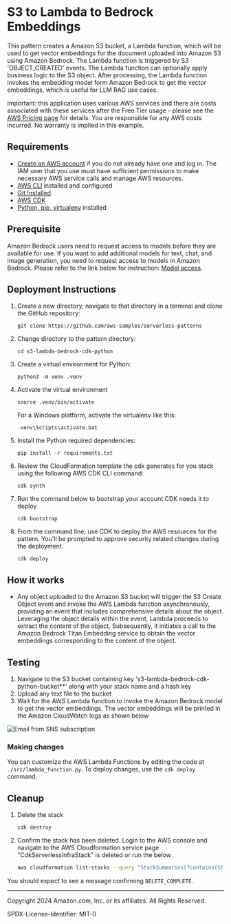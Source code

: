 # S3 to Lambda to Bedrock Embeddings

This pattern creates a Amazon S3 bucket, a Lambda function, which will be used to get vector embeddings for the document uploaded into Amazon S3 using Amazon Bedrock.
The Lambda function is triggered by S3 'OBJECT_CREATED' events. The Lambda function can optionally apply business logic to the S3 object. After processing, the Lambda function invokes the embedding model form Amazon Bedrock to get the vector embeddings, which is useful for LLM RAG use cases.

Important: this application uses various AWS services and there are costs associated with these services after the Free Tier usage - please see the [AWS Pricing page](https://aws.amazon.com/pricing/) for details. You are responsible for any AWS costs incurred. No warranty is implied in this example.

## Requirements

* [Create an AWS account](https://portal.aws.amazon.com/gp/aws/developer/registration/index.html) if you do not already have one and log in. The IAM user that you use must have sufficient permissions to make necessary AWS service calls and manage AWS resources.
* [AWS CLI](https://docs.aws.amazon.com/cli/latest/userguide/install-cliv2.html) installed and configured
* [Git Installed](https://git-scm.com/book/en/v2/Getting-Started-Installing-Git)
* [AWS CDK](https://docs.aws.amazon.com/cdk/v2/guide/cli.html)
* [Python, pip, virtualenv](https://docs.aws.amazon.com/cdk/latest/guide/work-with-cdk-python.html) installed

## Prerequisite
Amazon Bedrock users need to request access to models before they are available for use. If you want to add additional models for text, chat, and image generation, you need to request access to models in Amazon Bedrock. Please refer to the link below for instruction:
[Model access](https://docs.aws.amazon.com/bedrock/latest/userguide/model-access.html).

## Deployment Instructions

1. Create a new directory, navigate to that directory in a terminal and clone the GitHub repository:
    ``` 
    git clone https://github.com/aws-samples/serverless-patterns
    ```
2. Change directory to the pattern directory:
    ```
    cd s3-lambda-bedrock-cdk-python
    ```
3. Create a virtual environment for Python:
   ```
   python3 -m venv .venv
   ```
4. Activate the virtual environment
   ```
   source .venv/bin/activate
   ```
   For a Windows platform, activate the virtualenv like this:
   ```
   .venv\Scripts\activate.bat
5. Install the Python required dependencies:
   ```
   pip install -r requirements.txt
   ```
6. Review the CloudFormation template the cdk generates for you stack using the following AWS CDK CLI command:
   ```
   cdk synth
   ```
7. Run the command below to bootstrap your account CDK needs it to deploy
    ```
    cdk bootstrap
    ```
8. From the command line, use CDK to deploy the AWS resources for the pattern. You'll be prompted to approve security related changes during the deployment.
    ```
    cdk deploy
    ```

## How it works

* Any object uploaded to the Amazon S3 bucket will trigger the S3 Create Object event and invoke the AWS Lambda function asynchronously, providing an event that includes comprehensive details about the object. Leveraging the object details within the event, Lambda proceeds to extract the content of the object. Subsequently, it initiates a call to the Amazon Bedrock Titan Embedding service to obtain the vector embeddings corresponding to the content of the object.

## Testing

1. Navigate to the S3 bucket containing key 's3-lambda-bedrock-cdk-python-bucket**' along with your stack name and a hash key
2. Upload any text file to the bucket
3. Wait for the AWS Lambda function to invoke the Amazon Bedrock model to get the vector embeddings. The vector embeddings will be printed in the Amazon CloudWatch logs as shown below

![Email from SNS subscription](images/CloudWatch_Trace_Embedddings.png)

### Making changes

You can customize the AWS Lambda Functions by editing the code at `./src/lambda_function.py`. To deploy changes, use the `cdk deploy` command.

## Cleanup
 
1. Delete the stack
    ```
    cdk destroy
    ```

2. Confirm the stack has been deleted. Login to the AWS console and navigate to the AWS Cloudformation service page "CdkServerlessInfraStack" is deleted or run the below 
    ```bash
    aws cloudformation list-stacks --query "StackSummaries[?contains(StackName,'S3LambdaBedrockCdkPythonStack')].StackStatus"
    ```

You should expect to see a message confirming `DELETE_COMPLETE`.

----
Copyright 2024 Amazon.com, Inc. or its affiliates. All Rights Reserved.

SPDX-License-Identifier: MIT-0
